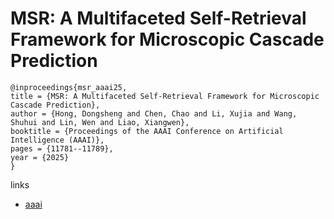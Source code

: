 # MSR: A Multifaceted Self-Retrieval Framework for Microscopic Cascade Prediction

```
@inproceedings{msr_aaai25,
title = {MSR: A Multifaceted Self-Retrieval Framework for Microscopic Cascade Prediction},
author = {Hong, Dongsheng and Chen, Chao and Li, Xujia and Wang, Shuhui and Lin, Wen and Liao, Xiangwen},
booktitle = {Proceedings of the AAAI Conference on Artificial Intelligence (AAAI)},
pages = {11781--11789},
year = {2025}
}
```

links
- [aaai](https://ojs.aaai.org/index.php/AAAI/article/view/33282)

